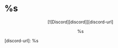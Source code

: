 # %s <!--Title-->

<div align="center">
  [![Discord][discord]][discord-url]
</div>

<p align="center">%s</p> <!--Description-->

<!-- BADGES -->
[discord]: https://img.shields.io/discord/717790645900673084.svg
[discord-url]: %s <!--Discord-->